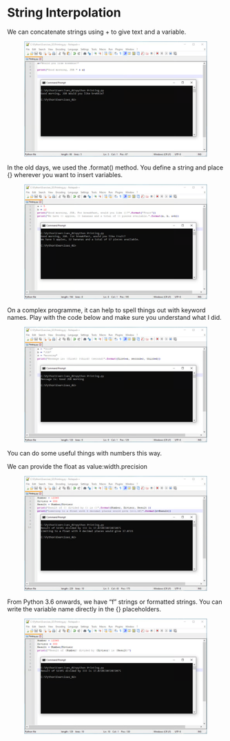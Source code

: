 # String Interpolation

We can concatenate strings using + to give text and a variable.

<figure><img src="../../.gitbook/assets/image (6) (1).png" alt=""><figcaption></figcaption></figure>

In the old days, we used the .format() method. You define a string and place {} wherever you want to insert variables.

<figure><img src="../../.gitbook/assets/image (7).png" alt=""><figcaption></figcaption></figure>

On a complex programme, it can help to spell things out with keyword names. Play with the code below and make sure you understand what I did.

<figure><img src="../../.gitbook/assets/image (8).png" alt=""><figcaption></figcaption></figure>

You can do some useful things with numbers this way.&#x20;

We can provide the float as value:width.precision

<figure><img src="../../.gitbook/assets/image (9).png" alt=""><figcaption></figcaption></figure>

From Python 3.6 onwards, we have “f” strings or formatted strings. You can write the variable name directly in the {} placeholders.

<figure><img src="../../.gitbook/assets/image (10).png" alt=""><figcaption></figcaption></figure>







